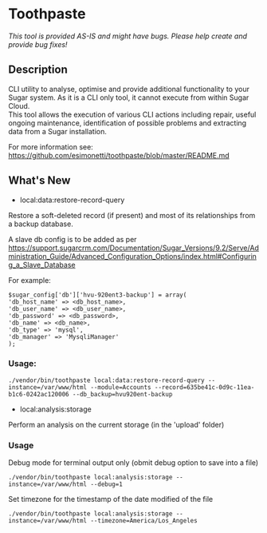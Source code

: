 # Toothpaste

*This tool is provided AS-IS and might have bugs. Please help create and provide bug fixes!*

## Description
CLI utility to analyse, optimise and provide additional functionality to your Sugar system. As it is a CLI only tool, it cannot execute from within Sugar Cloud.<br />
This tool allows the execution of various CLI actions including repair, useful ongoing maintenance, identification of possible problems and extracting data from a Sugar installation.

For more information see: https://github.com/esimonetti/toothpaste/blob/master/README.md

## What's New 

+ local:data:restore-record-query 

Restore a soft-deleted record (if present) and most of its relationships from a backup database.

A slave db config is to be added as per https://support.sugarcrm.com/Documentation/Sugar_Versions/9.2/Serve/Administration_Guide/Advanced_Configuration_Options/index.html#Configuring_a_Slave_Database

For example: 

```
$sugar_config['db']['hvu-920ent3-backup'] = array(
'db_host_name' => <db_host_name>,
'db_user_name' => <db_user_name>,
'db_password' => <db_password>,
'db_name' => <db_name>,
'db_type' => 'mysql',
'db_manager' => 'MysqliManager'
);
```

### Usage:

```
./vendor/bin/toothpaste local:data:restore-record-query --instance=/var/www/html --module=Accounts --record=635be41c-0d9c-11ea-b1c6-0242ac120006 --db_backup=hvu920ent-backup
```

+ local:analysis:storage

Perform an analysis on the current storage (in the 'upload' folder)

### Usage

Debug mode for terminal output only (obmit debug option to save into a file)
```
./vendor/bin/toothpaste local:analysis:storage --instance=/var/www/html --debug=1‍‍
```

Set timezone for the timestamp of the date modified of the file

```
./vendor/bin/toothpaste local:analysis:storage --instance=/var/www/html --timezone=America/Los_Angeles‍‍ 

```
